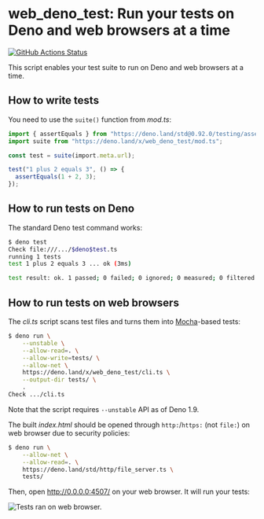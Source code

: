 <!-- deno-fmt-ignore-file -->

web_deno_test: Run your tests on Deno and web browsers at a time
================================================================

[![GitHub Actions Status][GitHub Actions Status Badge]][GitHub Actions Status]

This script enables your test suite to run on Deno and web browsers at a time.

[GitHub Actions Status Badge]: https://github.com/dahlia/web_deno_test/actions/workflows/test.yaml/badge.svg
[GitHub Actions Status]: https://github.com/dahlia/web_deno_test/actions/workflows/test.yaml


How to write tests
------------------

You need to use the `suite()` function from *mod.ts*:

~~~~ typescript
import { assertEquals } from "https://deno.land/std@0.92.0/testing/asserts.ts";
import suite from "https://deno.land/x/web_deno_test/mod.ts";

const test = suite(import.meta.url);

test("1 plus 2 equals 3", () => {
  assertEquals(1 + 2, 3);
});
~~~~


How to run tests on Deno
------------------------

The standard Deno test command works:

~~~~ bash
$ deno test
Check file:///.../$deno$test.ts
running 1 tests
test 1 plus 2 equals 3 ... ok (3ms)

test result: ok. 1 passed; 0 failed; 0 ignored; 0 measured; 0 filtered out (3ms)
~~~~


How to run tests on web browsers
--------------------------------

The *cli.ts* script scans test files and turns them into [Mocha]-based
tests:

~~~~ bash
$ deno run \
    --unstable \
    --allow-read=. \
    --allow-write=tests/ \
    --allow-net \
    https://deno.land/x/web_deno_test/cli.ts \
    --output-dir tests/ \
    .
Check .../cli.ts
~~~~

Note that the script requires `--unstable` API as of Deno 1.9.

The built *index.html* should be opened through `http:`/`https:` (not `file:`)
on web browser due to security policies:

~~~~ bash
$ deno run \
    --allow-net \
    --allow-read=. \
    https://deno.land/std/http/file_server.ts \
    tests/
~~~~

Then, open <http://0.0.0.0:4507/> on your web browser.  It will run your tests:

![Tests ran on web browser.](https://i.imgur.com/1vcuuVC.png)


[Mocha]: https://mochajs.org/

